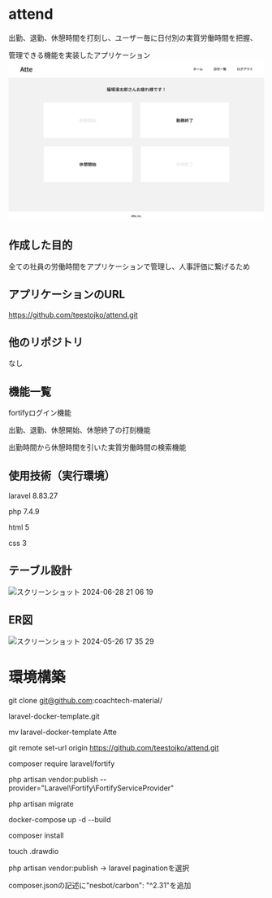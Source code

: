# attend
出勤、退勤、休憩時間を打刻し、ユーザー毎に日付別の実質労働時間を把握、

管理できる機能を実装したアプリケーション
![alt text](image.png)

## 作成した目的
全ての社員の労働時間をアプリケーションで管理し、人事評価に繋げるため

## アプリケーションのURL
https://github.com/teestojko/attend.git

## 他のリポジトリ
なし

## 機能一覧
fortifyログイン機能

出勤、退勤、休憩開始、休憩終了の打刻機能

出勤時間から休憩時間を引いた実質労働時間の検索機能

## 使用技術（実行環境）
laravel 8.83.27

php 7.4.9

html 5

css 3

## テーブル設計

<img width="496" alt="スクリーンショット 2024-06-28 21 06 19" src="https://github.com/teestojko/attend/assets/158604040/f4d6ff69-fe5c-4fe0-92b5-01ddabc6096d">


## ER図

<img width="663" alt="スクリーンショット 2024-05-26 17 35 29" src="https://github.com/teestojko/attend/assets/158604040/c5f238cd-c0f1-4a67-8042-3de0c995ba83">



# 環境構築
git clone git@github.com:coachtech-material/

laravel-docker-template.git

mv laravel-docker-template Atte

git remote set-url origin https://github.com/teestojko/attend.git

composer require laravel/fortify

php artisan vendor:publish --provider="Laravel\Fortify\FortifyServiceProvider"

php artisan migrate

docker-compose up -d --build

composer install

touch .drawdio

php artisan vendor:publish → laravel paginationを選択

composer.jsonの記述に"nesbot/carbon": "^2.31"を追加
